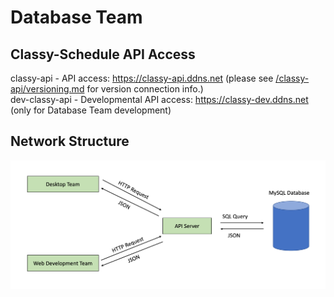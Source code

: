 # Database Team

## Classy-Schedule API Access
classy-api - API access: https://classy-api.ddns.net (please see [/classy-api/versioning.md](docs) for version connection info.)
</br>
dev-classy-api - Developmental API access: https://classy-dev.ddns.net (only for Database Team development)

## Network Structure
![Alt text](docs/network-layout.png?raw=true "Network Layout")

